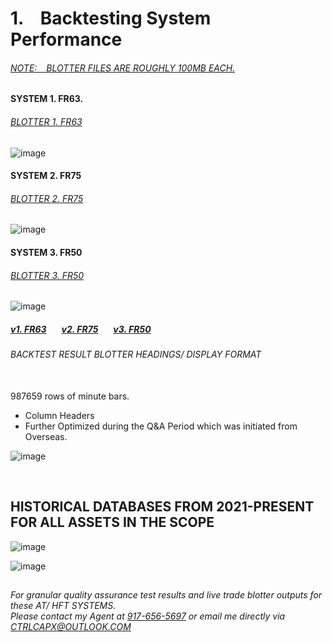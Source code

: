 # 1. &ensp; Backtesting System Performance

###### [NOTE: &ensp; BLOTTER FILES ARE ROUGHLY 100MB EACH.](https://github.com/CTRLcapX/Strategy-Metrics/blob/main/1.%20Backtesting%20Blotter.md#blotter-1-fr63)
    
#### SYSTEM 1. FR63.
###### [BLOTTER 1. FR63](https://www.dropbox.com/scl/fi/83vli5lbufig2p84q2046/FR_63_LONG.xlsx?rlkey=7gz3uoa7mkzzk4c6tszw2zljg&st=apgpny2a&dl=0)

![image](https://github.com/user-attachments/assets/7e18637f-0b7c-4456-82f2-504b61182597)




#### SYSTEM 2. FR75

###### [BLOTTER 2. FR75](https://www.dropbox.com/scl/fi/j20m8bi7q2yzcsa3f0vsu/fr_75_LONG.xlsx?rlkey=bvskmpfazk959sy2ou1snnnze&st=fz7jq6e0&dl=0)

![image](https://github.com/user-attachments/assets/74cb157d-ee72-46d3-b317-dfc7012510e7)




#### SYSTEM 3. FR50

###### [BLOTTER 3. FR50](https://www.dropbox.com/scl/fi/zhobkg5enpjwnzk3em2ot/fr_50_LONG.xlsx?rlkey=5m9dn8pvrkneu36q9xcsttngw&st=6vvcbeac&dl=0)

![image](https://github.com/user-attachments/assets/031a1f41-1a06-468d-851e-7e0ad3be2918)


   

 


##### [v1. FR63](https://github.com/CTRLcapX/Strategy-Metrics/blob/main/1.%20Backtesting%20Blotter.md#system-1-fr63)  &ensp; &ensp; [v2. FR75](https://github.com/CTRLcapX/Strategy-Metrics/blob/main/1.%20Backtesting%20Blotter.md#system-2-fr75) &ensp; &ensp; [v3. FR50](https://github.com/CTRLcapX/Strategy-Metrics/blob/main/1.%20Backtesting%20Blotter.md#system-3-fr50)
 


###### BACKTEST RESULT BLOTTER HEADINGS/ DISPLAY FORMAT
</br>
987659 rows of minute bars.

* Column Headers
* Further Optimized during the Q&A Period which was initiated from Overseas.

![image](https://github.com/user-attachments/assets/335d99aa-711f-4343-99ca-f53ca8e27782)




</br>

## HISTORICAL DATABASES FROM 2021-PRESENT FOR ALL ASSETS IN THE SCOPE

![image](https://github.com/user-attachments/assets/6430f560-f232-4dda-92fe-33b9285978e9)


![image](https://github.com/user-attachments/assets/80b2e34b-c32f-4005-96a0-10ef6c2e7cd3)




## <contact information>
###### For granular quality assurance test results and live trade blotter outputs for these AT/ HFT SYSTEMS. </br> Please contact my Agent at [917-656-5697](tel:19176565697) or email me directly via CTRLCAPX@OUTLOOK.COM




